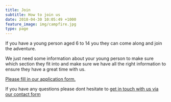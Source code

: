 ```yaml
---
title: Join
subtitle: How to join us
date: 2018-04-30 10:05:49 +1000
feature_image: img/campfire.jpg
type: page
---
```


If you have a young person aged 6 to 14 you they can come along and join the adventure. 

We just need some information about your young person to make sure which section they fit into and make sure we have all the right information to ensure they have a great time with us.

[Please fill in our application form.](https://docs.google.com/a/goldthorpescouts.org.uk/forms/d/1JxbahHUQsCoWdOsB6UIb6VbeWyAjXH2Fi0eEm2toTp0/viewform)

If you have any questions please dont hesitate to [get in touch with us via our contact form](/contact)